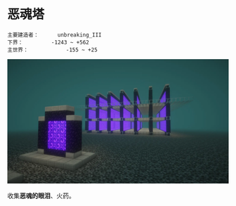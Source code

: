 # 恶魂塔

```
主要建造者：		unbreaking_III
下界：			-1243 ~ +562
主世界：			-155 ~ +25
```

![](/img/place/恶魂塔.webp)

收集**恶魂的眼泪**、火药。